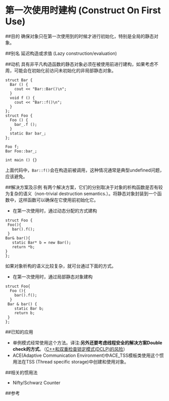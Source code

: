 # 第一次使用时建构 (Construct On First Use)
##目的
确保对象只在第一次使用到的时候才进行初始化，特别是全局的静态对象。

##别名
延迟构造或求值 (Lazy construction/evaluation)

##动机
具有非平凡构造函数的静态对象必须在被使用前进行建构，如果考虑不周，可能会在初始化前访问未初始化的非局部静态对象。

```
struct Bar {
  Bar () {
    cout << "Bar::Bar()\n";
  }
  void f () {
    cout << "Bar::f()\n";
  }
};
struct Foo {
  Foo () {
    bar_.f ();
  }
  static Bar bar_;
};

Foo f;
Bar Foo::bar_;

int main () {}
```
上面代码中，`Bar::f()`会在构造前被调用，这种情况通常是典型undefined问题，应该避免。

##解决方案及示例
有两个解决方案，它们的分别取决于对象的析构函数是否有较为复杂的语义（non-trivial destruction semantics.）。将静态对象封装到一个函数中，这样函数可以确保在它使用前初始化它。

* 在第一次使用时，通过动态分配的方式建构
 ```
 struct Foo {
  Foo(){
    bar().f();
  }
 Bar& bar(){
    static Bar* b = new Bar();
    return *b;
 }
};
 ```
 如果对象析构的语义比较复杂，就可台通过下面的方式。

* 在第一次使用时，通过局部静态对象建构
```
struct Foo{
  Foo (){
    bar().f();
  }
 Bar & bar() {
    static Bar b;
    return b;
 }
};
```

##已知的应用
* 单例模式经常使用这个方法。译注:**另外还要考虑线程安全的解决方案Double check的方式**。（[C++和双重检查锁定模式(DCLP)的风险](https://blog.csdn.net/nodeathphoenix/article/details/51657973)）
* ACE(Adaptive Communication Environment)中ACE_TSS<T>模板类使用这个惯用法在TSS (Thread specific storage)中创建和使用对象。

##相关的惯用法
* Nifty/Schwarz Counter

##参考
